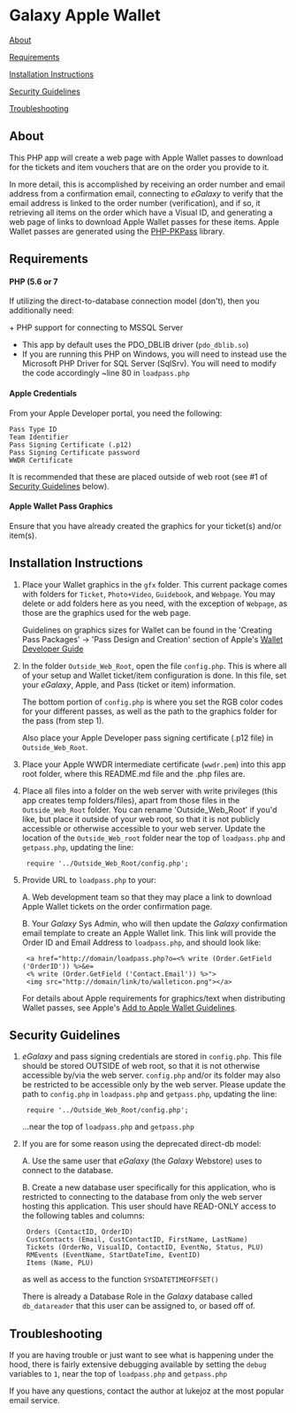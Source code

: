 Galaxy Apple Wallet
===================
[About](#about)

[Requirements](#requirements)

[Installation Instructions](#installation-instructions)

[Security Guidelines](#security-guidelines)

[Troubleshooting](#troubleshooting)


About
-----
This PHP app will create a web page with Apple Wallet passes to download for the tickets and item
vouchers that are on the order you provide to it.

In more detail, this is accomplished by receiving an order number and email address from a confirmation email, connecting to _eGalaxy_ to verify that the email address is linked to the order number (verification), and if so, it retrieving all items on the order which have a Visual ID, and generating a web page of links to download Apple Wallet passes for these items.  Apple Wallet passes are generated using the [PHP-PKPass](https://github.com/tschoffelen/PHP-PKPass) library.


Requirements
------------
#### PHP (5.6 or 7

If utilizing the direct-to-database connection model (don't), then you additionally need:

\+ PHP support for connecting to MSSQL Server 
* This app by default uses the PDO_DBLIB driver (`pdo_dblib.so`)
* If you are running this PHP on Windows, you will need to instead use the Microsoft PHP Driver for SQL Server (SqlSrv).  You will need to modify the code accordingly ~line 80 in `loadpass.php`

#### Apple Credentials

From your Apple Developer portal, you need the following:

	Pass Type ID
	Team Identifier
	Pass Signing Certificate (.p12)
	Pass Signing Certificate password
	WWDR Certificate

It is recommended that these are placed outside of web root (see #1 of [Security Guidelines](#security-guidelines) below).

#### Apple Wallet Pass Graphics

Ensure that you have already created the graphics for your ticket(s) and/or item(s).


Installation Instructions
-------------------------
1. Place your Wallet graphics in the `gfx` folder.  This current package comes with folders for `Ticket`, `Photo+Video`, `Guidebook`, and `Webpage`.  You may delete or add folders here as you need, with the exception of `Webpage`, as those are the graphics used for the web page.

   Guidelines on graphics sizes for Wallet can be found in the 'Creating Pass Packages' -> 'Pass Design and Creation' section of Apple's [Wallet Developer Guide](https://developer.apple.com/wallet/)


2. In the folder `Outside_Web_Root`, open the file `config.php`.  This is where all of your setup and Wallet ticket/item configuration is done.  In this file, set your _eGalaxy_, Apple, and Pass (ticket or item) information.  

   The bottom portion of `config.php` is where you set the RGB color codes for your different passes, as well as the path to the graphics folder for the pass (from step 1).

   Also place your Apple Developer pass signing certificate (.p12 file) in `Outside_Web_Root`.


3. Place your Apple WWDR intermediate certificate (`wwdr.pem`) into this app root folder, where this README.md file and the .php files are.


4. Place all files into a folder on the web server with write privileges (this app creates temp folders/files), apart from those files in the `Outside_Web_Root` folder.  You can rename 'Outside_Web_Root' if you'd like, but place it outside of your web root, so that it is not publicly accessible or otherwise accessible to your web server.  Update the location of the `Outside_Web_root` folder near the top of `loadpass.php` and `getpass.php`, updating the line:

		require '../Outside_Web_Root/config.php';


5. Provide URL to `loadpass.php` to your:

	A. Web development team so that they may place a link to download Apple Wallet tickets on the order confirmation page.
	   
	B. Your _Galaxy_ Sys Admin, who will then update the _Galaxy_ confirmation email template to create an Apple Wallet link.  This link will provide the Order ID and Email Address to `loadpass.php`, and should look like:

		<a href="http://domain/loadpass.php?o=<% write (Order.GetField ('OrderID')) %>&e=
		<% write (Order.GetField ('Contact.Email')) %>">
		<img src="http://domain/link/to/walleticon.png"></a>

   For details about Apple requirements for graphics/text when distributing Wallet passes, see Apple's [Add to Apple Wallet Guidelines](https://developer.apple.com/wallet/).


Security Guidelines
-------------------
1. _eGalaxy_ and pass signing credentials are stored in `config.php`.  This file should be stored OUTSIDE of web root, so that it is not otherwise accessible by/via the web server.  `config.php` and/or its folder may also be restricted to be accessible only by the web server.  Please update the path to `config.php` in `loadpass.php` and `getpass.php`, updating the line:

		require '../Outside_Web_Root/config.php';

   ...near the top of `loadpass.php` and `getpass.php`

2. If you are for some reason using the deprecated direct-db model:

	A. Use the same user that _eGalaxy_ (the _Galaxy_ Webstore) uses to connect to the database.

	B. Create a new database user specifically for this application, who is restricted to connecting to the database from only the web server hosting this application.  This user should have READ-ONLY access to the following tables and columns:

		Orders (ContactID, OrderID)
		CustContacts (Email, CustContactID, FirstName, LastName)
		Tickets (OrderNo, VisualID, ContactID, EventNo, Status, PLU)
		RMEvents (EventName, StartDateTime, EventID)
		Items (Name, PLU)

	as well as access to the function `SYSDATETIMEOFFSET()`

	  There is already a Database Role in the _Galaxy_ database called `db_datareader` that this user can be assigned to, or based off of.


Troubleshooting
---------------
If you are having trouble or just want to see what is happening under the hood, there is fairly extensive debugging available by setting the `debug` variables to `1`, near the top of `loadpass.php` and `getpass.php`

If you have any questions, contact the author at lukejoz at the most popular email service.
